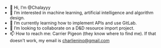 - 👋 Hi, I’m @Chalayyy
- 👀 I’m interested in machine learning, artificial intelligence and algorithm design.
- 🌱 I’m currently learning how to implement APIs and use GitLab.
- 💞️ I’m looking to collaborate on a D&D resource import project. 
- 📫 How to reach me: Carrier Pigeon (they know where to find me). If that doesn't work, my email is charlienino@gmail.com

<!---
Chalayyy/Chalayyy is a ✨ special ✨ repository because its `README.md` (this file) appears on your GitHub profile.
You can click the Preview link to take a look at your changes.
--->
